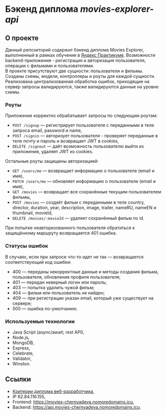 # Бэкенд диплома *movies-explorer-api*

## О проекте
Данный репозиторий содержит бэкенд диплома Movies Explorer, выполненный в рамках обучения в [Яндекс Практикуме](https://practicum.yandex.ru/profile/web/). 
Возможности backend-приложения - регистрация и авторизация пользователя, операции с фильмами и пользователями.   
В проекте присутствуют две сущности: пользователи и фильмы. Созданы схемы, модели, контроллеры и роуты для каждой сущности.  
Реализована централизованная обработка ошибок, приходящие на сервер запросы валидируются, также валидируются данные на уровне схемы.  

### Роуты
Приложение корректно обрабатывает запросы по следующим роутам:
* `POST /signup` — регистрирует пользователя с переданными в теле запроса email, password и name,  
* `POST /signin` — авторизует пользователя - проверяет переданные в теле почту и пароль и возвращает JWT в cookies,  
* `DELETE /signout` — даёт возможность пользователю выйти из приложения, удаляет JWT из cookies.

Остальные роуты защищены авторизацией:
* `GET /users/me` — возвращает информацию о пользователе (email и имя),  
* `PATCH /users/me` — обновляет информацию о пользователе (email и имя),  
* `GET /movies` — возвращает все сохранённые текущим  пользователем фильмы,  
* `POST /movies` — создаёт фильм с переданными в теле country, director, duration, year, description, image, trailer, nameRU, nameEN и thumbnail, movieId,  
* `DELETE /movies/:movieId` — удаляет сохранённый фильм по id.

При попытке неавторизованного пользователя обратиться к защищённому маршруту возвращается 401 ошибка. 

### Статусы ошибок
В случаях, если при запросе что-то идет не так — возвращается соответствующий код ошибки:
* 400 — переданы некорректные данные и методы создания фильма, пользователя, обновления профиля пользователя;  
* 401 — передан неверный логин или пароль;  
* 403 — попытка удалить чужой фильм;   
* 404 — фильм или пользователь не найден;  
* 409 — при регистрации указан email, который уже существует на сервере;  
* 500 — ошибка по-умолчанию.  

### Используемые технологии
* Java Script (async/await; rest API),  
* Node.js,  
* MongoDB,  
* Express,  
* Celebrate,
* Validator,  
* Winston.  

## Ссылки
* [Критерии диплома веб-разработчика](https://code.s3.yandex.net/web-developer/static/new-program/web-diploma-criteria-2.0/index.html),   
* IP 62.84.116.155,  
* Frontend: https://movies-chernyadeva.nomoredomains.icu,  
* Backend: https://api.movies-chernyadeva.nomoredomains.icu.
